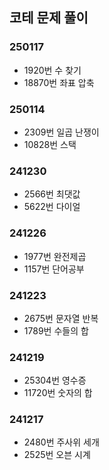 ## 코테 문제 풀이

### 250117

- 1920번 수 찾기
- 18870번 좌표 압축

### 250114

- 2309번 일곱 난쟁이
- 10828번 스택

### 241230

- 2566번 최댓값
- 5622번 다이얼

### 241226

- 1977번 완전제곱
- 1157번 단어공부

### 241223

- 2675번 문자열 반복
- 1789번 수들의 합

### 241219

- 25304번 영수증
- 11720번 숫자의 합

### 241217

- 2480번 주사위 세개
- 2525번 오븐 시계
